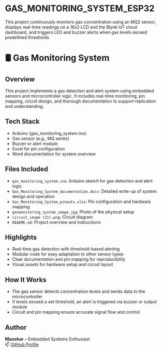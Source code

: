 # GAS_MONITORING_SYSTEM_ESP32
This project continuously monitors gas concentration using an MQ2 sensor, displays real-time readings on a 16x2 LCD and the Blynk IoT cloud dashboard, and triggers LED and buzzer alerts when gas levels exceed predefined thresholds
# 🛢️ Gas Monitoring System

## Overview
This project implements a gas detection and alert system using embedded sensors and microcontroller logic. It includes real-time monitoring, pin mapping, circuit design, and thorough documentation to support replication and understanding.

## Tech Stack
- Arduino (gas_monitoring_system.ino)
- Gas sensor (e.g., MQ series)
- Buzzer or alert module
- Excel for pin configuration
- Word documentation for system overview

## Files Included
- `gas_monitoring_system.ino`: Arduino sketch for gas detection and alert logic
- `Gas_Monitoring_System_documentation.docx`: Detailed write-up of system design and operation
- `Gas_Monitoring_System_pinouts.xlsx`: Pin configuration and hardware mapping
- `gasmonitoring_system_image.jpg`: Photo of the physical setup
- `circuit_image (21).png`: Circuit diagram
- `README.md`: Project overview and instructions

## Highlights
- Real-time gas detection with threshold-based alerting
- Modular code for easy adaptation to other sensor types
- Clear documentation and pin mapping for reproducibility
- Visual assets for hardware setup and circuit layout

## How It Works
- The gas sensor detects concentration levels and sends data to the microcontroller
- If levels exceed a set threshold, an alert is triggered via buzzer or output module
- Circuit and pin mapping ensure accurate signal flow and control

## Author
**Manohar** – Embedded Systems Enthusiast  
📫 [GitHub Profile](https://github.com/manohar146)

